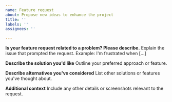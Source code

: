 ```yaml
---
name: Feature request
about: Propose new ideas to enhance the project
title: ''
labels: ''
assignees: ''

---
```


**Is your feature request related to a problem? Please describe.**
Explain the issue that prompted the request. Example: I'm frustrated when [...]

**Describe the solution you'd like**
Outline your preferred approach or feature.

**Describe alternatives you've considered**
List other solutions or features you've thought about.

**Additional context**
Include any other details or screenshots relevant to the request.
